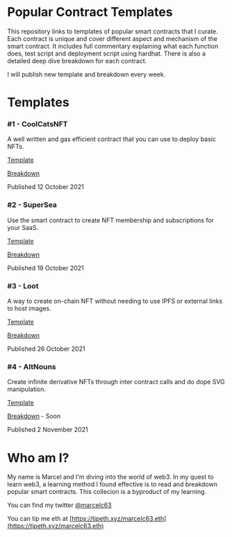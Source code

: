 # Popular Contract Templates

This repository links to templates of popular smart contracts that I curate. Each contract is unique and cover different aspect and mechanism of the smart contract. It includes full commentary explaining what each function does, test script and deployment script using hardhat. There is also a detailed deep dive breakdown for each contract.

I will publish new template and breakdown every week.

# Templates

### #1 - CoolCatsNFT

A well written and gas efficient contract that you can use to deploy basic NFTs.

[Template](https://github.com/marcelc63/coolcatsnft-template)

[Breakdown](https://twitter.com/Marcelc63/status/1447955252431392769)

Published 12 October 2021

### #2 - SuperSea

Use the smart contract to create NFT membership and subscriptions for your SaaS.

[Template](https://github.com/marcelc63/supersea-template)

[Breakdown](https://twitter.com/Marcelc63/status/1450493454522351620)

Published 19 October 2021

### #3 - Loot

A way to create on-chain NFT without needing to use IPFS or external links to host images.

[Template](https://github.com/marcelc63/loot-template)

[Breakdown](https://twitter.com/marcelc63/status/1453031703723732995)

Published 26 October 2021

### #4 - AltNouns

Create infinite derivative NFTs through inter contract calls and do dope SVG manipulation.

[Template](https://github.com/marcelc63/popular-contract-templates/tree/altnouns-template)

[Breakdown]() - Soon

Published 2 November 2021

# Who am I?

My name is Marcel and I'm diving into the world of web3. In my quest to learn web3, a learning method I found effective is to read and breakdown popular smart contracts. This collecion is a byproduct of my learning.

You can find my twitter [@marcelc63](https://twitter.com/marcelc63)

You can tip me eth at [https://tipeth.xyz/marcelc63.eth](https://tipeth.xyz/marcelc63.eth)
